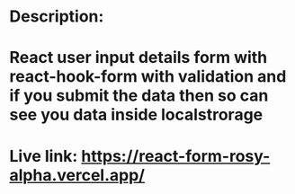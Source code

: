 # Description:
# React user input details form with react-hook-form with validation and if you submit the data then so can see you data inside localstrorage
# Live link: https://react-form-rosy-alpha.vercel.app/